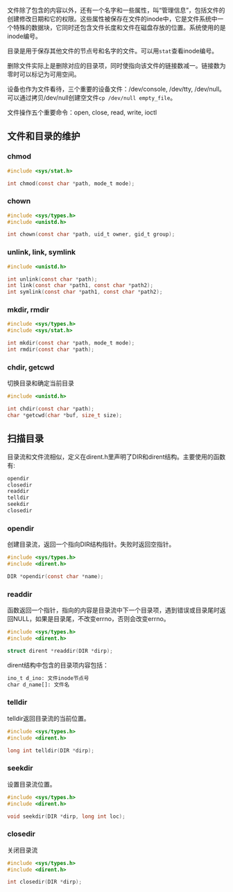 文件除了包含的内容以外，还有一个名字和一些属性，叫“管理信息”，包括文件的创建修改日期和它的权限。这些属性被保存在文件的inode中，它是文件系统中一个特殊的数据块，它同时还包含文件长度和文件在磁盘存放的位置。系统使用的是inode编号。

目录是用于保存其他文件的节点号和名字的文件。可以用`stat`查看inode编号。

删除文件实际上是删除对应的目录项，同时使指向该文件的链接数减一。链接数为零时可以标记为可用空间。

设备也作为文件看待，三个重要的设备文件：/dev/console, /dev/tty, /dev/null。可以通过拷贝/dev/null创建空文件`cp /dev/null empty_file`。

文件操作五个重要命令：open, close, read, write, ioctl

## 文件和目录的维护

### chmod
```c
#include <sys/stat.h>

int chmod(const char *path, mode_t mode);
```

### chown
```c
#include <sys/types.h>
#include <unistd.h>

int chown(const char *path, uid_t owner, gid_t group);
```

### unlink, link, symlink
```c
#include <unistd.h>

int unlink(const char *path);
int link(const char *path1, const char *path2);
int symlink(const char *path1, const char *path2);
```

### mkdir, rmdir
```c
#include <sys/types.h>
#include <sys/stat.h>

int mkdir(const char *path, mode_t mode);
int rmdir(const char *path);
```

### chdir, getcwd
切换目录和确定当前目录
```c
#include <unistd.h>

int chdir(const char *path);
char *getcwd(char *buf, size_t size);
```

## 扫描目录
目录流和文件流相似，定义在dirent.h里声明了DIR和dirent结构。主要使用的函数有:
```sh
opendir
closedir
readdir
telldir
seekdir
closedir
```

### opendir
创建目录流，返回一个指向DIR结构指针。失败时返回空指针。
```c
#include <sys/types.h>
#include <dirent.h>

DIR *opendir(const char *name);
```

### readdir
函数返回一个指针，指向的内容是目录流中下一个目录项，遇到错误或目录尾时返回NULL，如果是目录尾，不改变errno，否则会改变errno。
```c
#include <sys/types.h>
#include <dirent.h>

struct dirent *readdir(DIR *dirp);
```

dirent结构中包含的目录项内容包括：
```sh
ino_t d_ino: 文件inode节点号
char d_name[]: 文件名
```

### telldir
telldir返回目录流的当前位置。
```c
#include <sys/types.h>
#include <dirent.h>

long int telldir(DIR *dirp);
```

### seekdir
设置目录流位置。
```c
#include <sys/types.h>
#include <dirent.h>

void seekdir(DIR *dirp, long int loc);
```

### closedir
关闭目录流
```c
#include <sys/types.h>
#include <dirent.h>

int closedir(DIR *dirp);
```